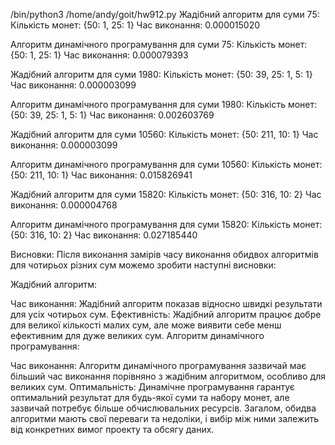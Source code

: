 /bin/python3 /home/andy/goit/hw912.py
Жадібний алгоритм для суми 75:
Кількість монет: {50: 1, 25: 1}
Час виконання: 0.000015020

Алгоритм динамічного програмування для суми 75:
Кількість монет: {50: 1, 25: 1}
Час виконання: 0.000079393

Жадібний алгоритм для суми 1980:
Кількість монет: {50: 39, 25: 1, 5: 1}
Час виконання: 0.000003099

Алгоритм динамічного програмування для суми 1980:
Кількість монет: {50: 39, 25: 1, 5: 1}
Час виконання: 0.002603769

Жадібний алгоритм для суми 10560:
Кількість монет: {50: 211, 10: 1}
Час виконання: 0.000003099

Алгоритм динамічного програмування для суми 10560:
Кількість монет: {50: 211, 10: 1}
Час виконання: 0.015826941

Жадібний алгоритм для суми 15820:
Кількість монет: {50: 316, 10: 2}
Час виконання: 0.000004768

Алгоритм динамічного програмування для суми 15820:
Кількість монет: {50: 316, 10: 2}
Час виконання: 0.027185440

Висновки:
Після виконання замірів часу виконання обидвох алгоритмів для чотирьох різних сум можемо зробити наступні висновки:

Жадібний алгоритм:

Час виконання: Жадібний алгоритм показав відносно швидкі результати для усіх чотирьох сум.
Ефективність: Жадібний алгоритм працює добре для великої кількості малих сум, але може виявити себе менш ефективним для дуже великих сум.
Алгоритм динамічного програмування:

Час виконання: Алгоритм динамічного програмування зазвичай має більший час виконання порівняно з жадібним алгоритмом, особливо для великих сум.
Оптимальність: Динамічне програмування гарантує оптимальний результат для будь-якої суми та набору монет, але зазвичай потребує більше обчислювальних ресурсів.
Загалом, обидва алгоритми мають свої переваги та недоліки, і вибір між ними залежить від конкретних вимог проекту та обсягу даних.